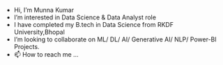 -  Hi, I’m Munna Kumar
-  I’m interested in Data Science & Data Analyst role 
-  I have completed my B.tech in Data Science from RKDF University,Bhopal
-  I’m looking to collaborate on ML/ DL/ AI/ Generative AI/ NLP/ Power-BI Projects.
- 📫 How to reach me ...
 
<!---
munnakumardatascience/munnakumardatascience is a ✨ special ✨ repository because its `README.md` (this file) appears on your GitHub profile.
You can click the Preview link to take a look at your changes.
--->
